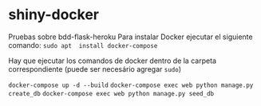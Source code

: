 # shiny-docker
Pruebas sobre bdd-flask-heroku
Para instalar Docker ejecutar el siguiente comando:
```sudo apt  install docker-compose```

Hay que ejecutar los comandos de docker dentro de la carpeta correspondiente (puede ser necesário agregar ```sudo```)

```docker-compose up -d --build```
```docker-compose exec web python manage.py create_db```
```docker-compose exec web python manage.py seed_db```
